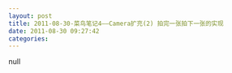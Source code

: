 ```yaml
---
layout: post
title: 2011-08-30-菜鸟笔记4——Camera扩充(2) 拍完一张拍下一张的实现
date: 2011-08-30 09:27:42
categories:
---
```

null